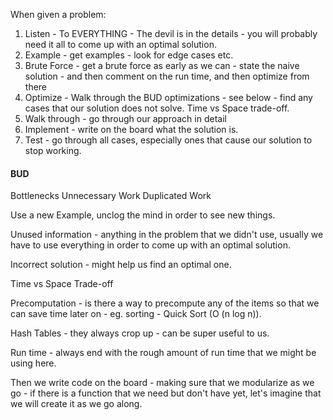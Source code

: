 When given a problem: 
1. Listen - To EVERYTHING - The devil is in the details - you will probably need it all to come up with an optimal solution. 
2. Example - get examples - look for edge cases etc. 
3. Brute Force - get a brute force as early as we can - state the naive solution - and then comment on the run time, and then optimize from there
4. Optimize - Walk through the BUD optimizations - see below - find any cases that our solution does not solve. Time vs Space trade-off. 
5. Walk through - go through our approach in detail
6. Implement - write on the board what the solution is. 
7. Test - go through all cases, especially ones that cause our solution to stop working. 

#### BUD
Bottlenecks
Unnecessary Work
Duplicated Work

Use a new Example, unclog the mind in order to see new things. 

Unused information - anything in the problem that we didn't use, usually we have to use everything in order to come up with an optimal solution. 

Incorrect solution - might help us find an optimal one. 

Time vs Space Trade-off 

Precomputation - is there a way to precompute any of the items so that we can save time later on - eg. sorting - Quick Sort (O (n log n)). 

Hash Tables - they always crop up - can be super useful to us. 

Run time - always end with the rough amount of run time that we might be using here. 

Then we write code on the board - making sure that we modularize as we go - if there is a function that we need but don't have yet, let's imagine that we will create it as we go along. 






